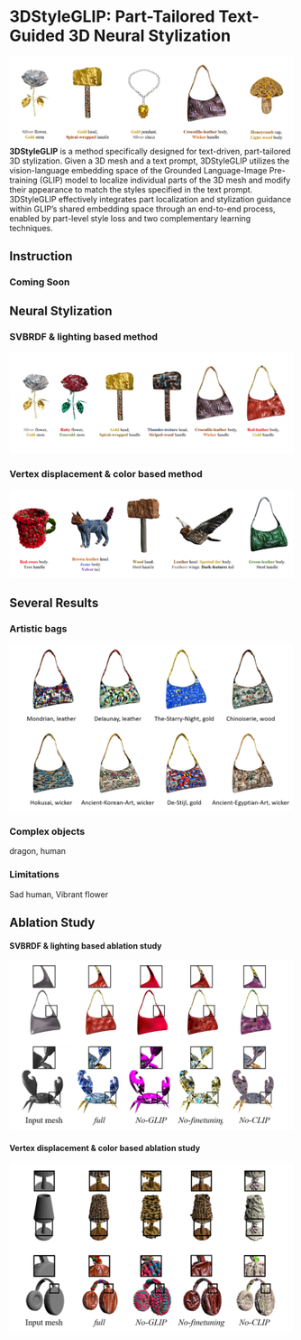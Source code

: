 # 3DStyleGLIP: Part-Tailored Text-Guided 3D Neural Stylization
![teaser](./result_images/1_teaser/teaser.png)
**3DStyleGLIP** is a method specifically designed for text-driven, part-tailored 3D stylization. Given a 3D mesh and a text prompt, 3DStyleGLIP utilizes the vision-language embedding space of the Grounded Language-Image Pre-training (GLIP) model to localize individual parts of the 3D mesh and modify their appearance to match the styles specified in the text prompt. 3DStyleGLIP effectively integrates part localization and stylization guidance within GLIP’s shared embedding space through an end-to-end process, enabled by part-level style loss and two complementary learning techniques.

## Instruction
### Coming Soon

## Neural Stylization
### SVBRDF & lighting based method
![L_results](./result_images/2_L_v_results/L_results.png)

### Vertex displacement & color based method
![D_results](./result_images/3_D_v_results/D_results.png)


## Several Results
### Artistic bags
![artistic_bags](./result_images/2_L_v_results/artistic_bags.png)

### Complex objects
dragon, human

### Limitations
Sad human, Vibrant flower

## Ablation Study
#### SVBRDF & lighting based ablation study
![L_ablation](./result_images/4_ablation/L_ablation.png)

#### Vertex displacement & color based ablation study
![D_ablation](./result_images/4_ablation/D_ablation.png)
